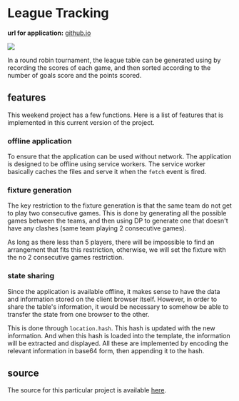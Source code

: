 # League Tracking

**url for application:** [github.io](https://ongspxm.github.io/league/)

![](https://i.imgur.com/tpKK1nr.png)

In a round robin tournament, the league table can be generated using by recording the scores of each game, and then sorted according to the number of goals score and the points scored.

## features
This weekend project has a few functions. Here is a list of features that is implemented in this current version of the project. 

### offline application
To ensure that the application can be used without network. The application is designed to be offline using service workers. The service worker basically caches the files and serve it when the `fetch` event is fired.  

### fixture generation
The key restriction to the fixture generation is that the same team do not get to play two consecutive games. This is done by generating all the possible games between the teams, and then using DP to generate one that doesn't have any clashes (same team playing 2 consecutive games).

As long as there less than 5 players, there will be impossible to find an arrangement that fits this restriction, otherwise, we will set the fixture with the no 2 consecutive games restriction.

### state sharing
Since the application is available offline, it makes sense to have the data and information stored on the client browser itself. However, in order to share the table's information, it would be necessary to somehow be able to transfer the state from one browser to the other.

This is done through `location.hash`. This hash is updated with the new information. And when this hash is loaded into the template, the information will be extracted and displayed. All these are implemented by encoding the relevant information in base64 form, then appending it to the hash.

## source
The source for this particular project is available [here](https://github.com/ongspxm/league/).
